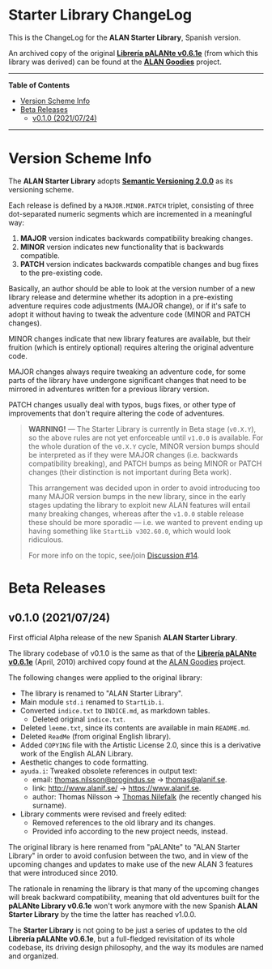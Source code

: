# Starter Library ChangeLog

This is the ChangeLog for the __ALAN Starter Library__, Spanish version.

An archived copy of the original __[Librería pALANte v0.6.1e]__ (from which this library was derived) can be found at the __[ALAN Goodies]__ project.

-----

**Table of Contents**

<!-- MarkdownTOC autolink="true" bracket="round" autoanchor="false" lowercase="only_ascii" uri_encoding="true" levels="1,2" -->

- [Version Scheme Info](#version-scheme-info)
- [Beta Releases](#beta-releases)
    - [v0.1.0 \(2021/07/24\)](#v010-20210724)

<!-- /MarkdownTOC -->

-----

# Version Scheme Info

The __ALAN Starter Library__ adopts __[Semantic Versioning 2.0.0]__ as its versioning scheme.

Each release is defined by a `MAJOR.MINOR.PATCH` triplet, consisting of three dot-separated numeric segments which are incremented in a meaningful way:

1. __MAJOR__ version indicates backwards compatibility breaking changes.
2. __MINOR__ version indicates new functionality that is backwards compatible.
3. __PATCH__ version indicates backwards compatible changes and bug fixes to the pre-existing code.

Basically, an author should be able to look at the version number of a new library release and determine whether its adoption in a pre-existing adventure requires code adjustments (MAJOR change), or if it's safe to adopt it without having to tweak the adventure code (MINOR and PATCH changes).

MINOR changes indicate that new library features are available, but their fruition (which is entirely optional) requires altering the original adventure code.

MAJOR changes always require tweaking an adventure code, for some parts of the library have undergone significant changes that need to be mirrored in adventures written for a previous library version.

PATCH changes usually deal with typos, bugs fixes, or other type of improvements that don't require altering the code of adventures.


> **WARNING!** — The Starter Library is currently in Beta stage (`v0.X.Y`), so the above rules are not yet enforceable until `v1.0.0` is available.
> For the whole duration of the `v0.X.Y` cycle, MINOR version bumps should be interpreted as if they were MAJOR changes (i.e. backwards compatibility breaking), and PATCH bumps as being MINOR or PATCH changes (their distinction is not important during Beta work).
>
> This arrangement was decided upon in order to avoid introducing too many MAJOR version bumps in the new library, since in the early stages updating the library to exploit new ALAN features will entail many breaking changes, whereas after the `v1.0.0` stable release these should be more sporadic —  i.e. we wanted to prevent ending up having something like `StartLib v302.60.0`, which would look ridiculous.
>
> For more info on the topic, see/join [Discussion #14].


# Beta Releases

## v0.1.0 (2021/07/24)

First official Alpha release of the new Spanish __ALAN Starter Library__.

The library codebase of v0.1.0 is the same as that of the __[Librería pALANte v0.6.1e]__ (April, 2010) archived copy found at the [ALAN Goodies] project.

The following changes were applied to the original library:

- The library is renamed to "ALAN Starter Library".
- Main module `std.i` renamed to `StartLib.i`.
- Converted `indice.txt` to `INDICE.md`, as markdown tables.
    + Deleted original `indice.txt`.
- Deleted `leeme.txt`, since its contents are available in main `README.md`.
- Deleted `ReadMe` (from original English library).
- Added `COPYING` file with the Artistic License 2.0, since this is a derivative work of the English ALAN Library.
- Aesthetic changes to code formatting.
- `ayuda.i`: Tweaked obsolete references in output text:
    + email: <thomas.nilsson@progindus.se> &rarr; <thomas@alanif.se>.
    + link: http://www.alanif.se/ &rarr; https://www.alanif.se.
    + author: Thomas Nilsson  &rarr; [Thomas Nilefalk]  (he recently changed his surname).
- Library comments were revised and freely edited:
    + Removed references to the old library and its changes.
    + Provided info according to the new project needs, instead.

The original library is here renamed from "pALANte" to "ALAN Starter Library" in order to avoid confusion between the two, and in view of the upcoming changes and updates to make use of the new ALAN&nbsp;3 features that were introduced since 2010.

The rationale in renaming the library is that many of the upcoming changes will break backward compatibility, meaning that old adventures built for the __pALANte Library v0.6.1e__ won't work anymore with the new Spanish __ALAN Starter Library__ by the time the latter has reached v1.0.0.

The __Starter Library__ is not going to be just a series of updates to the old __Librería pALANte v0.6.1e__, but a full-fledged revisitation of its whole codebase, its driving design philosophy, and the way its modules are named and organized.


<!-----------------------------------------------------------------------------
                               REFERENCE LINKS
------------------------------------------------------------------------------>

[Semantic Versioning 2.0.0]: https://semver.org "Semantic Versioning website"

[ALAN Goodies]: https://github.com/alan-if/alan-goodies "Visit the ALAN Goodies repository on GitHub"

[Librería pALANte v0.6.1e]: https://github.com/alan-if/alan-goodies/tree/master/libs/pALANte_0.6.1e/ "View the original Librería pALANte v0.6.1e at the ALAN Goodies repository"

<!-- Issues & Discussion -->

[Discussion #14]: https://github.com/alan-if/alan-i18n/discussions/14 "See Discussion #14 — Libraries Version Scheme"

<!-- people and organizations -->

[Alan IF Development team]: https://github.com/alan-if "Visit the Alan Interactive Fiction Development team organization on GitHub"

[Anssi Räisänen]: https://github.com/AnssiR66 "View Anssi Räisänen's GitHub profile"
[Tristano Ajmone]: https://github.com/tajmone "View Tristano Ajmone's GitHub profile"
[Thomas Nilefalk]: https://github.com/thoni56 "View Thomas Nilefalk's GitHub profile"

<!-- EOF -->
